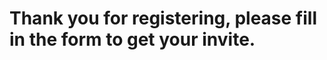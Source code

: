 
# Thank you for registering, please fill in the form to get your invite.
<style>
      form {
        /* Just to center the form on the page */
        margin: 0 auto;
        width: 400px;
   <iframe src="https://docs.google.com/forms/d/e/1FAIpQLSfvzL90CrIlug7D_aAwWxja7Zlh0tI4ov4lQdELPg93cOMpdQ/viewform?embedded=true" width="600" height="800" frameborder="0" marginheight="0" marginwidth="0" paddingleft="400">Loading...</iframe>
}

